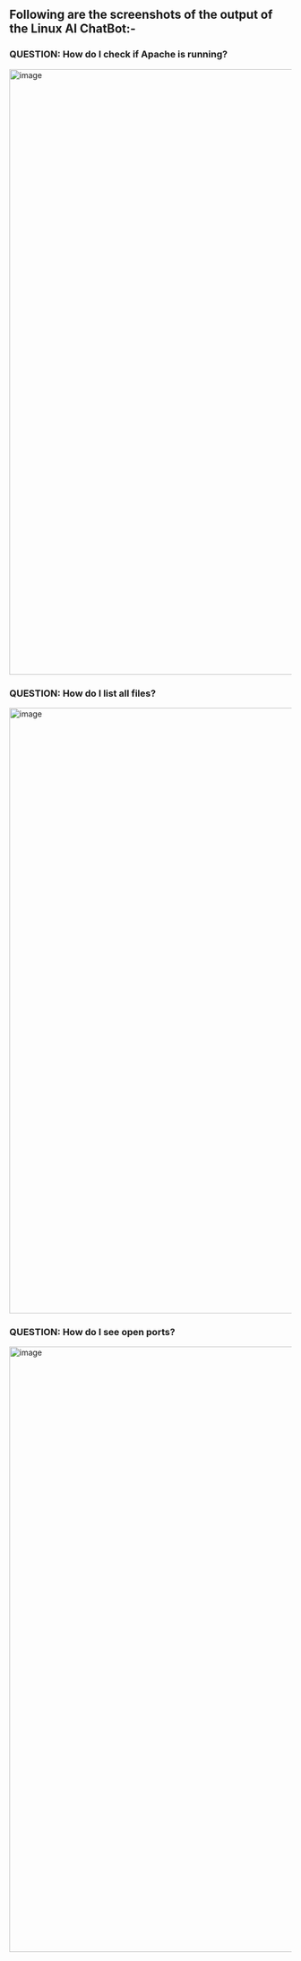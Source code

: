 ## Following are the screenshots of the output of the Linux AI ChatBot:-

### QUESTION: How do I check if Apache is running?
<img width="1919" height="1079" alt="image" src="https://github.com/user-attachments/assets/82945cea-cdc1-41ab-8735-ccec6ef5c756" />

### QUESTION: How do I list all files?
<img width="1919" height="1079" alt="image" src="https://github.com/user-attachments/assets/50c5a787-4c6d-4159-a1c6-a197902fd41f" />

### QUESTION: How do I see open ports?
<img width="1919" height="1079" alt="image" src="https://github.com/user-attachments/assets/d34778a4-681c-4c95-84ef-17a0d83c797b" />
